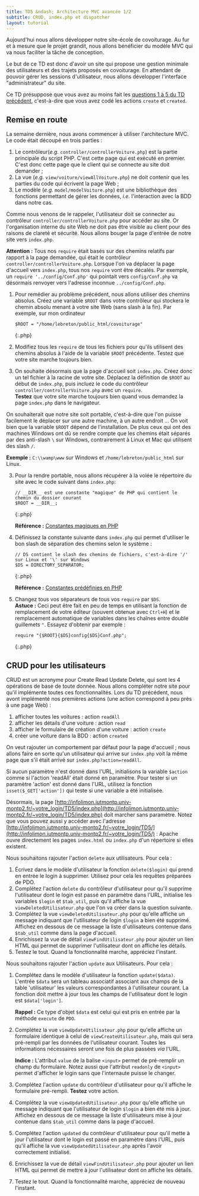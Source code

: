 ```yaml
---
title: TD5 &ndash; Architecture MVC avancée 1/2
subtitle: CRUD, index.php et dispatcher
layout: tutorial
---
```


Aujourd'hui nous allons développer notre site-école de covoiturage. Au fur et à
mesure que le projet grandit, nous allons bénéficier du modèle MVC qui va nous
faciliter la tâche de conception.

Le but de ce TD est donc d'avoir un site qui propose une gestion minimale des
utilisateurs et des trajets proposés en covoiturage. En attendant de pouvoir
gérer les sessions d'utilisateur, nous allons développer l'interface
"administrateur" du site.

Ce TD présuppose que vous avez au moins fait les [questions 1 à 5 du TD
précédent](tutorial4.html#vue-ajout-dune-voiture), c'est-à-dire que vous avez codé les actions `create` et `created`.

## Remise en route

La semaine dernière, nous avons commencer à utiliser l'architecture
MVC. Le code était découpé en trois parties :

1. Le contrôleur(*e.g.* `controller/controllerVoiture.php`) est la partie
   principale du script PHP. C'est cette page qui est exécuté en premier. C'est
   donc cette page que le client qui se connecte au site doit demander ;
2. La vue (*e.g.* `view/voiture/viewAllVoiture.php`) ne doit contenir que les
parties du code qui écrivent la page Web ;
3. Le modèle (*e.g.* `model/modelVoiture.php`) est une bibliothèque des
fonctions permettant de gérer les données, *i.e.* l'interaction avec la BDD dans
notre cas.

Comme nous venons de le rappeler, l'utilisateur doit se connecter au contrôleur
`controller/controllerVoiture.php` pour accéder au site. Or l'organisation
interne du site Web ne doit pas être visible au client pour des raisons de
clareté et sécurité. Nous allons bouger la page d'entrée de notre site vers
`index.php`.

**Attention :** Tous nos `require` était basés sur des chemins relatifs par
rapport à la page demandée, qui était le contrôleur
`controller/controllerVoiture.php`. Lorsque l'on va déplacer la page d'accueil
vers `index.php`, tous nos `require` vont être décalés. Par exemple, un `require
'../config/Conf.php'` qui pointait vers `config/Conf.php` va désormais renvoyer
vers l'adresse inconnue `../config/Conf.php`.  


<div class="exercise">

1. Pour remédier au problème précédent, nous allons utiliser des chemins
   absolus. Créez une variable `$ROOT` dans votre contrôleur qui stockera le
   chemin absolu menant à votre site Web (sans slash à la fin).  Par exemple,
   sur mon ordinateur
   
   ~~~
   $ROOT = "/home/lebreton/public_html/covoiturage"
   ~~~
   {:.php}

2. Modifiez tous les `require` de tous les fichiers pour qu'ils utilisent des
   chemins absolus à l'aide de la variable `$ROOT` précédente. Testez que votre
   site marche toujours bien.

3. On souhaite désormais que la page d'accueil soit `index.php`. Créez donc un
   tel fichier à la racine de votre site. Déplacez la définition de `$ROOT` au
   début de `index.php`, puis incluez le code du contrôleur
   `controller/controllerVoiture.php` avec un `require`.  
   **Testez** que votre site marche toujours bien quand vous demandez la page
   `index.php` dans le navigateur.

</div>

On souhaiterait que notre site soit portable, c'est-à-dire que l'on puisse
facilement le déplacer sur une autre machine, à un autre endroit ... On voit
bien que la variable `$ROOT` dépend de l'installation. De plus ceux qui ont des
machines Windows ont dû se rendre compte que les chemins était séparés par des
anti-slash `\` sur Windows, contrairement à Linux et Mac qui utilisent des slash
`/`.

**Exemple :** `C:\\wamp\www` sur Windows et `/home/lebreton/public_html` sur Linux.

<div class="exercise">

3. Pour la rendre portable, nous allons récupérer à la volée le répertoire du
   site avec le code suivant dans `index.php`:
   
   ~~~
   // __DIR__ est une constante "magique" de PHP qui contient le chemin du dossier courant
   $ROOT = __DIR__;
   ~~~
   {:.php}
   
   **Référence :**
     [Constantes magiques en PHP](http://php.net/manual/fr/language.constants.predefined.php)

2. Définissez la constante suivante dans `index.php` qui permet d'utiliser le
bon slash de séparation des chemins selon le système :

   ~~~
   // DS contient le slash des chemins de fichiers, c'est-à-dire '/' sur Linux et '\' sur Windows
   $DS = DIRECTORY_SEPARATOR;
   ~~~
   {:.php}
   
   **Référence :**
     [Constantes prédéfinies en PHP](http://php.net/manual/fr/dir.constants.php)

3. Changez tous vos séparateurs de tous vos `require` par `$DS`.  
   **Astuce :** Ceci peut être fait en peu de temps en utilisant la fonction de
     remplacement de votre éditeur (souvent obtenue avec `Ctrl+H`) et le
     remplacement automatique de variables dans les chaînes entre double
     guillemets `"`. Essayez d'obtenir par exemple :

   ~~~
   require "{$ROOT}{$DS}config{$DS}Conf.php";
   ~~~
   {:.php}

</div>


<!--
Récupérez sur http://www.lirmm.fr/~lebreton/teaching.html} l'archive TD5.zip qui
vous servira de base pour ce TD. Décompressez cette archive dans votre
`public_html`.  **Rentrez vos informations de connexion dans
`./config/Conf.php`.**

Si vous utilisez NetBeans, ce qui est conseillé, créez un nouveau projet à
partir du répertoire TD5 (File $\to$ New Project $\to$ 'Php application from
existing sources' $\to$ sélectionnez le répertoire TD5).

En utilisant, l'interface de PhpMyAdmin, créez les deux tables si elles
n'existent pas déjà (attention aux majuscules) :

1. une table 'utilisateur' avec 4 champs de type VARCHAR(32) : PRIMARY 'login', 'nom', 'prenom', 'email' dont l'interclassement est `utf8_general_ci` (il s'agit de l'encodage qui sera utilisé par défaut dans vos tables).
1. une table 'trajet' avec 6 champs : PRIMARY INT 'id', VARCHAR(32) 'conducteur', VARCHAR(32) 'depart', VARCHAR(32) 'arrivee', INT 'nbplaces', INT 'prix'. 
On souhaite que le champ primaire 'id' s'incrémente à chaque nouvelle insertion dans la table.
Pour ce faire, sélectionnez pour le champ 'id' la valeur par défaut `NULL` et cochez la case `A_I` (auto-increment).
L'interclassement sera toujours `utf8_general_ci`.

-->

## CRUD pour les utilisateurs

CRUD est un acronyme pour Create Read Update Delete, qui sont les 4 opérations
de base de toute donnée. Nous allons compléter notre site pour qu'il implémente
toutes ces fonctionnalités. Lors du TD précédent, nous avont implémenté nos
premières actions (une action correspond à peu près à une page Web) :

1. afficher toutes les voitures : action `readAll`
2. afficher les détails d'une voiture : action `read`
3. afficher le formulaire de création d'une voiture : action `create`
3. créer une voiture dans la BDD : action `created`


<!--
Le site squelette se navigue à partir de la page principale `TD5/index.php` en
passant des paramètres dans l'URL comme par exemple
`TD5/index.php?controller=utilisateur\&action=readAll`. La page principale
`TD5/index.php` contient principalement le code du dispatcher, dont la fonction
est de charger le bon contrôleur en fonction des paramètres reçus dans
l'URL. Dans notre exemple, nous avons passé en paramètres
`controller=utilisateur`, donc le dispatcher chargera le contrôleur
`ControllerUtilisateur.php`.  Le dispatcher fait lui-même partie du contrôleur
dans le modèle MVC car il n'affiche ni page HTML (rôle des vues), ni ne manipule
les données (rôle des modèles).


À son tour, le contrôleur chargé va, en fonction de l'action donnée en paramètre dans l'URL, traiter la requête, agir avec le modèle correspondant puis afficher la vue adéquate.
Dans notre exemple, l'action est 'readAll' et le contrôleur va donc :

* demander au modèle `ModelUtilisateur.php` de lire tous les utilisateurs de la base de donnée ;
* initialiser une variable `$tab_util` ;
* charger la vue `viewListUtilisateur.php` dont la tâche est d'afficher une belle page HTML avec le contenu de `$tab_util`.

Pour l'instant, notre site ne sait que traiter les actions 'read' (recherche), 'readAll' (liste) et 'insert' (création) pour les utilisateurs.

<div class="exercise">
Prendre le temps de vérifier que l'on comprend bien le site squelette donné et son organisation. En cas de doute, relire le TD précédent, Googler la partie du code mystérieuse ou demander à votre professeur.
</div>

-->

On veut rajouter un comportement par défaut pour la page d'accueil ; nous allons
faire en sorte qu'un utilisateur qui arrive sur `index.php` voit la même page
que s'il était arrivé sur `index.php?action=readAll`.

<div class="exercise">

Si aucun paramètre n'est donné dans l'URL, initialisons la variable `$action`
comme si l'action 'readAll' était donné en paramètre.  Pour tester si un
paramètre 'action' est donné dans l'URL, utilisez la fonction
`isset($_GET['action'])` qui teste si une variable a été initialisée.

</div>

Désormais, la page
[http://infolimon.iutmontp.univ-montp2.fr/~votre_login/TD5/index.php](http://infolimon.iutmontp.univ-montp2.fr/~votre_login/TD5/index.php)
doit marcher sans paramètre. Notez que vous pouvez aussi y accéder avec
l'adresse
[http://infolimon.iutmontp.univ-montp2.fr/~votre_login/TD5/](http://infolimon.iutmontp.univ-montp2.fr/~votre_login/TD5/) :
Apache ouvre directement les pages `index.html` ou `index.php` d'un répertoire
si elles existent.

<div class="exercise">

Nous souhaitons rajouter l'action `delete` aux utilisateurs. Pour cela :

1. Écrivez dans le modèle d'utilisateur la fonction `delete($login)` qui prend
   en entrée le login à supprimer. Utilisez pour cela les requêtes préparées de
   PDO.
1. Complétez l'action `delete` du contrôleur d'utilisateur pour qu'il supprime
   l'utilisateur dont le login est passé en paramètre dans l'URL, initialise les
   variables `$login` et `$tab_util`, puis qu'il affiche la vue
   `viewDeletedUtilisateur.php` que l'on va créer dans la question suivante.
1. Complétez la vue `viewDeletedUtilisateur.php` pour qu'elle affiche un message
   indiquant que l'utilisateur de login `$login` a bien été supprimé. Affichez
   en dessous de ce message la liste d'utilisateurs contenue dans `$tab_util`
   comme dans la page d'accueil.
1. Enrichissez la vue de détail `viewFindUtilisateur.php` pour ajouter un lien
   HTML qui permet de supprimer l'utilisateur dont on affiche les détails.
1. Testez le tout. Quand la fonctionnalité marche, appréciez l'instant.

</div>

<div class="exercise">

Nous souhaitons rajouter l'action `update` aux Utilisateurs. Pour cela :

1. Complétez dans le modèle d'utilisateur la fonction `update($data)`. L'entrée
   `$data` sera un tableau associatif associant aux champs de la table
   'utilisateur' les valeurs correspondantes à l'utilisateur courant. La fonction
   doit mettre à jour tous les champs de l'utilisateur dont le login est
   `$data['login']`.

   **Rappel :** Ce type d'objet `$data` est celui qui est pris en entrée par la
   méthode `execute` de `PDO`.

1. Complétez la vue `viewUpdateUtilisateur.php` pour qu'elle affiche un
   formulaire identique à celui de `viewCreateUtilisateur.php`, mais qui sera
   pré-rempli par les données de l'utilisateur courant. Toutes les informations
   nécessaires seront une fois de plus passées *via* l'URL.

   **Indice :** L'attribut `value` de la balise `<input>` permet de pré-remplir un
   champ du formulaire.  Notez aussi que l'attribut `readonly` de `<input>`
   permet d'afficher le login sans que l'internaute puisse le changer.
  
1. Complétez l'action `update` du contrôleur d'utilisateur pour qu'il affiche le
   formulaire pré-rempli. **Testez** votre action.

1. Complétez la vue `viewUpdatedUtilisateur.php` pour qu'elle affiche un message
   indiquant que l'utilisateur de login `$login` a bien été mis à jour. Affichez
   en dessous de ce message la liste d'utilisateurs mise à jour contenue dans
   `$tab_util` comme dans la page d'accueil.
1. Complétez l'action `updated` du contrôleur d'utilisateur pour qu'il mette à
   jour l'utilisateur dont le login est passé en paramètre dans l'URL, puis
   qu'il affiche la vue `viewUpdatedUtilisateur.php` après l'avoir correctement
   initialisé.
1. Enrichissez la vue de détail `viewFindUtilisateur.php` pour ajouter un lien
   HTML qui permet de mettre à jour l'utilisateur dont on affiche les détails.
1. Testez le tout. Quand la fonctionnalité marche, appréciez de nouveau
   l'instant.

</div>

<!--
## Vues modulaires

En l'état, certains bouts de code de nos vues se retrouvent dupliqués à de multiples endroits. Par exemple, l'affichage de la liste qui se trouve dans `viewListUtilisateur.php` se retrouve en partie dans `viewCreatedUtilisateur.php`, `viewDeletedUtilisateur.php`, `viewUpdatedUtilisateur.php`, ....

Réorganisons le code pour éviter les redondances :

<div class="exercise"> 
Créer un fichier `TD5/view/header.php` avec au moins le code suivant. 
Cette en-tête de page sera commune à tout votre site.
Vous pourrez la personnaliser plus tard avec, par exemple, une barre de menus renvoyant vers les principales pages du site.

~~~
<!DOCTYPE html>
<html>
    <head>
        <meta charset="UTF-8">
        <title><?php echo $pagetitle; ?></title>
    </head>
    <body>
~~~
{:.php}

</div>

<div class="exercise">

Créer un fichier `TD5/view/footer.php` avec au moins le code suivant. 
Ce pied de page sera commun à tout votre site. 
Vous pourrez le personnaliser plus tard avec un pied de page comportant votre nom, la date de dernière modification de la page, un lien vers un formulaire de contact ou encore les logos certifiant que votre page HTML est conforme aux standards.
~~~
    </body>
</html>
~~~
{:.php}

</div>

<div class="exercise"> 
Raccourcir toutes les vues en utilisant `require (ROOT . DS . 'view' . DS . 'header.php')` en début de fichier et  `require (ROOT . DS . 'view' . DS . 'footer.php')` en fin de fichier. Initialiser la variable `$pagetitle` en début de vue.
</div> 

<div class="exercise"> 
Mettre le corps de `viewListUtilisateur.php` dans un fichier séparé `partViewListUtilisateur.php`. Réutiliser ce fichier dans `viewCreatedUtilisateur.php`, `viewDeletedUtilisateur.php`, `viewUpdatedUtilisateur.php`, ....
</div>

<div class="exercise"> 
Fusionner `viewCreateUtilisateur.php` et `viewUpdateUtilisateur.php` en une unique page. Mettre à jour le contrôleur en conséquence.

**Indice :** `<input ... placeholder='Exemple' value='$val'>` affichera 'Exemple' en grisé si `$val` est la chaîne de caractère vide, et pré-remplira avec la valeur de  `$val` autrement.
</div> 

## CRUD pour les trajets

L'implémentation du CRUD pour les trajets est un code très similaire à celui pour les utilisateurs. Nous pourrions donc copier/coller le code des utilisateurs et changer les quelques endroits nécessaires. 

Pour éviter de perdre un temps conséquent à développer le CRUD pour chaque nouvel objet, nous allons le créer automatiquement autant que faire se peut.

### Création d'un modèle générique

<div class="exercise">
Commençons par la fonction `selectAll()`. Dans cette fonction, seul le nom de la table présent dans la requête SQL varie. 

1. Déplacez la fonction `selectAll()` de `ModelUtilisateur.php` vers `Model.php`.
1. Créez dans `ModelUtilisateur.php` une variable `$table` qui est `protected` (accessible uniquement dans la classe courante et ses classes filles) et `static` (qui ne dépend que de la classe, pas des objets).
1. Utilisez cette variable dans la fonction `selectAll()` de `Model.php` pour faire la requête sur la bonne table.
Pour cela, accéder à la variable `$table` avec `static::$table` dans `Model.php`.


**Plus d'explications:** La syntaxe `static::$table` est quelque peu subtile. Dans notre cas, elle permet que lorsque l'on appelle `ModelUtilisateur::selectAll()`, qui est héritée de `Model::selectAll()`, la variable `static::$table` aille chercher `ModelUtilisateur::$table` et non pas `Model::$table`.
1. Testez que votre site marche toujours.

</div>

<div class="exercise">
Passons à la fonction `select()`. Dans cette fonction, le nom de la table et la condition `WHERE` varie. 

1. Déplacez la fonction `select()` de `ModelUtilisateur.php` vers `Model.php`.
1. Utilisez la variable statique `$table` de `ModelUtilisateur.php` pour remplacer le nom de la table.
1. Créez une variable statique `$primary` dans `ModelUtilisateur.php` qui contiendra le nom du champ de la clé primaire.
Utilisez cette variable pour remplacer le nom de la clé primaire dans `select()`.

</div>

<div class="exercise">
Répétez la question précédente avec la fonction `delete()`.
</div>

<div class="exercise">
Passons à la fonction `update()`. Pour reconstituer la requête 

~~~
UPDATE utilisateur SET nom=:nom,prenom=:prenom,email=:email,login=:login WHERE login=:login
~~~
{:.mysql}

 il est nécessaire de pouvoir lister les champs de la table 'utilisateur'. 
Ces champs sont les entrées du tableau `$data` et c'est ainsi que nous allons les récupérer.

1. Déplacez la fonction `update()` de `ModelUtilisateur.php` vers `Model.php`.
1. Remplacer la table et le nom de la clé primaire par les variables adéquates.
1. Nous allons générer la partie `SET` à partir des clés du tableau associatif `$data`. Autrement dit, si `$data['un_champ']` existe, nous voulons rajouter la condition `un_champ = :un_champ` à `SET`.

**Indice:** Utilisez la boucle `foreach ($tableau as $cle => $valeur)` pour récupérer les clés du tableau. Googler aussi la fonction `rtrim` de PHP qui pourra vous être utile pour enlever la virgule de trop à votre requête.

</div>

<div class="exercise">
Répétez la question précédente avec la fonction `insert()`.
</div>

### Adaptation du contrôleur

<div class="exercise">

Couper l'adaptation du contrôleur en petit bouts testables. Il faut aussi adapter les vues au fur et à mesure. Finalement, il faut faire quelques remplacements dans VIEW_PATH, ModelUtilisateur et les vues (comme  viewErrorUtilisateur) pour simplifier la tâche.
</div>
-->

<!-- 
%%%%%%%%%%%%%%%%%%%%%%%% Idées année dernière %%%%%%%%%%

<div class="exercise">
Factoriser le contrôleur en utilisant l'introspection ** ?? get_name
</div>

<div class="exercise">
Adapter les vues
</div>
-->
